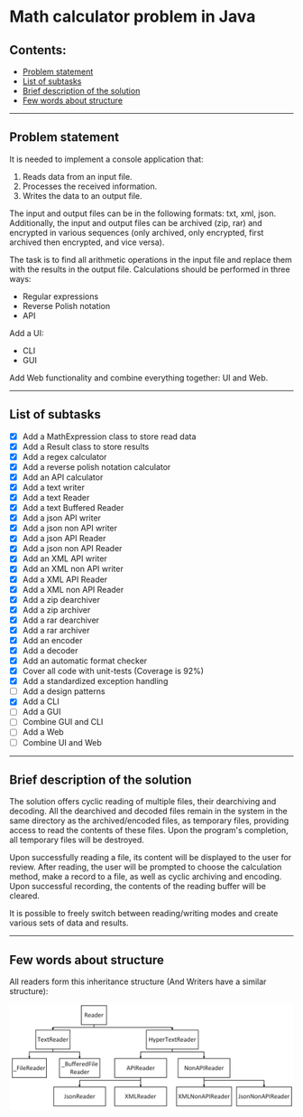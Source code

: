 # Math calculator problem in Java

## Contents:
- [Problem statement](#Problem-statement)
- [List of subtasks](#List-of-subtasks)
- [Brief description of the solution](#Brief-description-of-the-solution)
- [Few words about structure](#Few-words-about-structure)

---

## Problem statement
It is needed to implement a console application that:
1) Reads data from an input file.
2) Processes the received information.
3) Writes the data to an output file.

The input and output files can be in the following formats: txt, xml, json. Additionally, the input and output files can be archived (zip, rar) and encrypted in various sequences (only archived, only encrypted, first archived then encrypted, and vice versa).

The task is to find all arithmetic operations in the input file and replace them with the results in the output file. Calculations should be performed in three ways:
- Regular expressions
- Reverse Polish notation
- API

Add a UI:
- CLI
- GUI
  
Add Web functionality and combine everything together: UI and Web.

---

## List of subtasks
- [x] Add a MathExpression class to store read data
- [x] Add a Result class to store results
- [x] Add a regex calculator
- [x] Add a reverse polish notation calculator
- [x] Add an API calculator
- [x] Add a text writer
- [x] Add a text Reader
- [x] Add a text Buffered Reader
- [x] Add a json API writer
- [x] Add a json non API writer
- [x] Add a json API Reader
- [x] Add a json non API Reader
- [x] Add an XML API writer
- [x] Add an XML non API writer
- [x] Add a XML API Reader
- [x] Add a XML non API Reader
- [x] Add a zip dearchiver
- [x] Add a zip archiver
- [x] Add a rar dearchiver
- [x] Add a rar archiver
- [x] Add an encoder
- [x] Add a decoder
- [X] Add an automatic format checker
- [X] Cover all code with unit-tests (Coverage is 92%)
- [X] Add a standardized exception handling
- [ ] Add a design patterns
- [x] Add a CLI
- [ ] Add a GUI
- [ ] Combine GUI and CLI
- [ ] Add a Web
- [ ] Combine UI and Web

---

## Brief description of the solution
The solution offers cyclic reading of multiple files, their dearchiving and decoding. All the dearchived and decoded files remain in the system in the same directory as the archived/encoded files, as temporary files, providing access to read the contents of these files. Upon the program's completion, all temporary files will be destroyed.

Upon successfully reading a file, its content will be displayed to the user for review. After reading, the user will be prompted to choose the calculation method, make a record to a file, as well as cyclic archiving and encoding. Upon successful recording, the contents of the reading buffer will be cleared.

It is possible to freely switch between reading/writing modes and create various sets of data and results.

---

## Few words about structure
All readers form this inheritance structure (And Writers have a similar structure):

![Local Image](images/scheme.png)